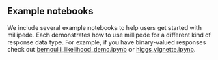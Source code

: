 ## Example notebooks

We include several example notebooks to help users get started with millipede.
Each demonstrates how to use millipede for a different kind of response data type.
For example, if you have binary-valued responses check out [bernoulli_likelihood_demo.ipynb](bernoulli_likelihood_demo.ipynb)
or [higgs_vignette.ipynb](higgs_vignette.ipynb).
